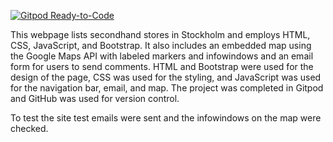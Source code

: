 [![Gitpod Ready-to-Code](https://img.shields.io/badge/Gitpod-Ready--to--Code-blue?logo=gitpod)](https://gitpod.io/#https://github.com/PWashburn55/Milestone2) 

This webpage lists secondhand stores in Stockholm and employs HTML, CSS, JavaScript, and Bootstrap. It also includes an
embedded map using the Google Maps API with labeled markers and infowindows and an email form for users to send comments. 
HTML and Bootstrap were used for the design of the page, CSS was used for the styling, and JavaScript was used for the 
navigation bar, email, and map. The project was completed in Gitpod and GitHub was used for version control. 

To test the site test emails were sent and the infowindows on the map were checked. 
